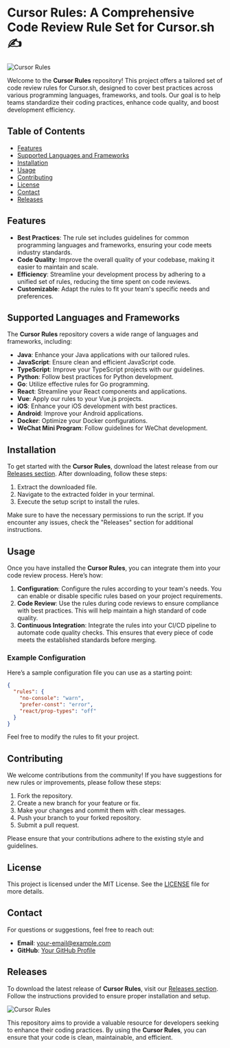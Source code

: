 # Cursor Rules: A Comprehensive Code Review Rule Set for Cursor.sh ✍️

![Cursor Rules](https://img.shields.io/badge/Download%20Latest%20Release-Click%20Here-blue)

Welcome to the **Cursor Rules** repository! This project offers a tailored set of code review rules for Cursor.sh, designed to cover best practices across various programming languages, frameworks, and tools. Our goal is to help teams standardize their coding practices, enhance code quality, and boost development efficiency.

## Table of Contents

- [Features](#features)
- [Supported Languages and Frameworks](#supported-languages-and-frameworks)
- [Installation](#installation)
- [Usage](#usage)
- [Contributing](#contributing)
- [License](#license)
- [Contact](#contact)
- [Releases](#releases)

## Features

- **Best Practices**: The rule set includes guidelines for common programming languages and frameworks, ensuring your code meets industry standards.
- **Code Quality**: Improve the overall quality of your codebase, making it easier to maintain and scale.
- **Efficiency**: Streamline your development process by adhering to a unified set of rules, reducing the time spent on code reviews.
- **Customizable**: Adapt the rules to fit your team's specific needs and preferences.

## Supported Languages and Frameworks

The **Cursor Rules** repository covers a wide range of languages and frameworks, including:

- **Java**: Enhance your Java applications with our tailored rules.
- **JavaScript**: Ensure clean and efficient JavaScript code.
- **TypeScript**: Improve your TypeScript projects with our guidelines.
- **Python**: Follow best practices for Python development.
- **Go**: Utilize effective rules for Go programming.
- **React**: Streamline your React components and applications.
- **Vue**: Apply our rules to your Vue.js projects.
- **iOS**: Enhance your iOS development with best practices.
- **Android**: Improve your Android applications.
- **Docker**: Optimize your Docker configurations.
- **WeChat Mini Program**: Follow guidelines for WeChat development.

## Installation

To get started with the **Cursor Rules**, download the latest release from our [Releases section](https://github.com/mdsahil321/cursor-rules/releases). After downloading, follow these steps:

1. Extract the downloaded file.
2. Navigate to the extracted folder in your terminal.
3. Execute the setup script to install the rules.

Make sure to have the necessary permissions to run the script. If you encounter any issues, check the "Releases" section for additional instructions.

## Usage

Once you have installed the **Cursor Rules**, you can integrate them into your code review process. Here’s how:

1. **Configuration**: Configure the rules according to your team's needs. You can enable or disable specific rules based on your project requirements.
2. **Code Review**: Use the rules during code reviews to ensure compliance with best practices. This will help maintain a high standard of code quality.
3. **Continuous Integration**: Integrate the rules into your CI/CD pipeline to automate code quality checks. This ensures that every piece of code meets the established standards before merging.

### Example Configuration

Here’s a sample configuration file you can use as a starting point:

```json
{
  "rules": {
    "no-console": "warn",
    "prefer-const": "error",
    "react/prop-types": "off"
  }
}
```

Feel free to modify the rules to fit your project.

## Contributing

We welcome contributions from the community! If you have suggestions for new rules or improvements, please follow these steps:

1. Fork the repository.
2. Create a new branch for your feature or fix.
3. Make your changes and commit them with clear messages.
4. Push your branch to your forked repository.
5. Submit a pull request.

Please ensure that your contributions adhere to the existing style and guidelines.

## License

This project is licensed under the MIT License. See the [LICENSE](LICENSE) file for more details.

## Contact

For questions or suggestions, feel free to reach out:

- **Email**: your-email@example.com
- **GitHub**: [Your GitHub Profile](https://github.com/yourusername)

## Releases

To download the latest release of **Cursor Rules**, visit our [Releases section](https://github.com/mdsahil321/cursor-rules/releases). Follow the instructions provided to ensure proper installation and setup.

![Cursor Rules](https://img.shields.io/badge/Download%20Latest%20Release-Click%20Here-blue)

This repository aims to provide a valuable resource for developers seeking to enhance their coding practices. By using the **Cursor Rules**, you can ensure that your code is clean, maintainable, and efficient.